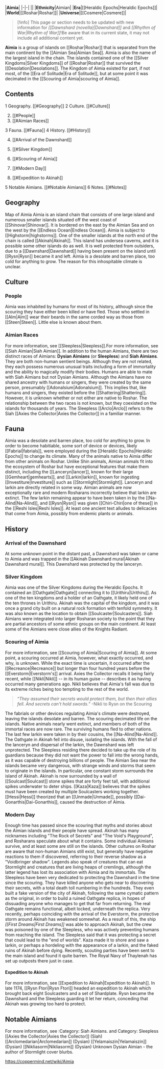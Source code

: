 |**Aimia**|
|-|-|
||
|**Ethnicity**|Aimian|
|**Era**|[[Heraldic Epochs\|Heraldic Epochs]]|
|**World**|[[Roshar\|Roshar]]|
|**Universe**|[[Cosmere\|Cosmere]]|

> [!info] This page or section needs to be updated with new information for *[[Dawnshard (novella)\|Dawnshard]]* and *[[Rhythm of War\|Rhythm of War]]*!Be aware that in its current state, it may not include all additional content yet.

**Aimia** is a group of islands on [[Roshar\|Roshar]] that is separated from the main continent by the [[Aimian Sea\|Aimian Sea]]. Aimia is also the name of the largest island in the chain. The islands contained one of the [[Silver Kingdoms\|Silver Kingdoms]] of [[Roshar\|Roshar]] that survived the [[Desolation\|Desolations]]. The Kingdom of Aimia existed for part, if not most, of the [[Era of Solitude\|Era of Solitude]], but at some point it was decimated in the [[Scouring of Aimia\|scouring of Aimia]].

## Contents

1 Geography. [[#Geography]] 
2 Culture. [[#Culture]] 

2. [[#People]] 
2. [[#Aimian Races]] 


3 Fauna. [[#Fauna]] 
4 History. [[#History]] 

4. [[#Arrival of the Dawnshard]] 
4. [[#Silver Kingdom]] 
4. [[#Scouring of Aimia]] 
4. [[#Modern Day]] 

4. [[#Expedition to Akinah]] 




5 Notable Aimians. [[#Notable Aimians]] 
6 Notes. [[#Notes]] 


## Geography
  Map of Aimia
Aimia is an island chain that consists of one large island and numerous smaller islands situated off the west coast of [[Shinovar\|Shinovar]]. It is bordered on the east by the Aimian Sea and on the west by the [[Endless Ocean\|Endless Ocean]]. Aimia is subject to [[Highstorm\|highstorms]].
One of the smaller islands at the north end of the chain is called [[Akinah\|Akinah]]. This island has undersea caverns, and it is possible some other islands do as well. It is well protected from outsiders, due to a [[Dawnshard\|Dawnshard]] having been present on the island until [[Rysn\|Rysn]] became it and left.
Aimia is a desolate and barren place, too cold for anything to grow. The reason for this inhospitable climate is unclear.

## Culture
### People
Aimia was inhabited by humans for most of its history, although since the scouring they have either been killed or have fled. Those who settled in [[Alm\|Alm]] wear their beards in the same corded way as those from [[Steen\|Steen]]. Little else is known about them.

### Aimian Races
For more information, see [[Sleepless\|Sleepless]].For more information, see [[Siah Aimian\|Siah Aimian]].
In addition to the human Aimians, there are two distinct races of Aimians: **Dysian Aimians** (or **Sleepless**) and **Siah Aimians**. They are both non-human sentient beings. Although they are not related, they each possess numerous unusual traits including a form of immortality and the ability to magically modify their bodies. Humans are able to mate with Siah Aimians but not Dysian Aimians. Although the Aimians have no shared ancestry with humans or singers, they were created by the same person, presumably [[Adonalsium\|Adonalsium]]. This implies that, like humans and singers, they existed before the [[Shattering\|Shattering]]. However, it is unknown whether or not either are native to Roshar.
The relationship between the two races is not known, but they coexisted on the islands for thousands of years. The Sleepless [[Arclo\|Arclo]] refers to the Siah [[Axies the Collector\|Axies the Collector]] in a familiar manner.

## Fauna
Aimia was a desolate and barren place, too cold for anything to grow. In order to become habitiable, some sort of device or devices, likely [[Fabrial\|fabrials]], were employed during the [[Heraldic Epochs\|Heraldic Epochs]] to change its climate.
Many of the animals native to Aimia differ from other animals on Roshar. Unlike Shin animals, Aimian animals fit into the ecosystem of Roshar but have exceptional features that make them distinct, including the [[Lanceryn\|lancer]], known for their large [[Gemheart\|gemhearts]], and [[Larkin\|larkin]], known for ingesting [[Investiture\|Investiture]] such as [[Stormlight\|Stormlight]]. Lanceryn and larkin are directly related in some way. Aimian animals are now exceptionally rare and modern Rosharans incorrectly believe that larkin are extinct. The few larkin remaining appear to have been taken in by the [[Na-Alind\|Na-Alind]], and [[Rysn\|Rysn]] was given [[Chiri-Chiri\|one of these]] in the [[Reshi Isles\|Reshi Isles]].
At least one ancient text alludes to delicacies that come from Aimia, possibly from endemic plants or animals.

## History
### Arrival of the Dawnshard
At some unknown point in the distant past, a Dawnshard was taken or came to Aimia and was trapped in the [[Akinah Dawnshard mural\|Akinah Dawnshard mural]]. This Dawnshard was protected by the lanceryn.

### Silver Kingdom
Aimia was one of the Silver Kingdoms during the Heraldic Epochs. It contained an [[Oathgate\|Oathgate]] connecting it to [[Urithiru\|Urithiru]]. As one of the ten kingdoms and a holder of an Oathgate, it likely held one of the ten thrones in Urithiru. Akinah was the capital of the kingdom, and it was once a grand city built on a natural rock formation with tenfold symmetry. It was also known as the location to obtain [[Soulcaster\|Soulcasters]]. Siah Aimians were integrated into larger Rosharan society to the point that they are partial ancestors of some ethnic groups on the main continent. At least some of the Aimians were close allies of the Knights Radiant.

### Scouring of Aimia
For more information, see [[Scouring of Aimia\|Scouring of Aimia]].
At some point, a scouring occurred at Aimia, however, what exactly occurred, and why, is unknown. While the exact time is uncertain, it occurred after the [[Recreance\|Recreance]] but longer than four hundred years before the [[Everstorm\|Everstorm's]] arrival. Axies the Collector recalls it being fairly recent, while [[Nikli\|Nikli]] -- in its human guise -- describes it as having occurred many generations ago. Nikli believes that Aimia's fall was due to its extreme riches being too tempting to the rest of the world.

>“*They assumed their secrets would protect them, but then their allies fell. And secrets can't hold swords.*”
\-Nikli to Rysn on the Scouring

The fabrials or other devices regulating Aimia's climate were destroyed, leaving the islands desolate and barren. The scouring decimated life on the islands. Native animals nearly went extinct, and members of both of the immortal races are now rare. The surviving humans fled to other nations. The last few larkin were taken in by their cousins, the [[Na-Alind\|Na-Alind]]. The Oathgate in Akinah fell into disuse, isolating the islands.
With the fall of the lanceryn and dispersal of the larkin, the Dawnshard was left unprotected. The Sleepless residing there decided to take up the role of its guardians because they did not want the power to fall into the wrong hands, as it was capable of destroying billions of people.
The Aimian Sea near the islands became very dangerous, with strange winds and storms that seem to originate in the islands. In particular, one constant storm surrounds the island of Akinah. Akinah is now surrounded by a wall of [[Soulcast\|Soulcast]] stone spikes that are forty feet tall, with additional spikes underwater to deter ships. [[Kaza\|Kaza]] believes that the spikes must have been created by multiple Soulcasters working together.
[[Hessi\|Hessi]] theorized that an [[Unmade\|Unmade]], possibly [[Dai-Gonarthis\|Dai-Gonarthis]], caused the destruction of Aimia.

### Modern Day
Enough time has passed since the scouring that myths and stories about the Aimian islands and their people have spread. Akinah has many nicknames including "The Rock of Secrets" and "The Void's Playground", and Rosharans speculate about what it contains. Some individual Aimians survive, and at least some are still on the islands. Other cultures on Roshar are aware that non-human Aimians still exist, but generally have negative reactions to them if discovered, referring to their reverse shadow as a "Voidbringer shadow". Legends also speak of creatures that can eat Stormlight and creatures that are living heaps of cremlings, although the latter legend has lost its association with Aimia and its immortals.
The Sleepless have been very dedicated to protecting the Dawnshard in the time since the scouring. They have killed anyone who gets near to discovering their secrets, with a total death toll numbering in the hundreds. They even built a fake version of the city of Akinah, following the same cymatic pattern as the original, in order to build a ruined Oathgate replica, in hopes of dissuading anyone who manages to get that far from returning. The real Oathgate remains functional, albeit locked, underneath the replica.
Very recently, perhaps coinciding with the arrival of the Everstorm, the protective storm around Akinah has weakened somewhat. As a result of this, the ship *[[First Dreams\|First Dreams]]* was able to approach Akinah, but the crew was poisoned by one of the Sleepless, who was actively preventing humans from reaching the island. The Sleepless said that it was protecting a secret that could lead to the "end of worlds". Kaza made it to shore and saw a larkin, or perhaps a hordeling with the appearance of a larkin, and the faked ruins of Akinah before dying.
Recently, scouting parties have been sent to the main island and found it quite barren. The Royal Navy of Thaylenah has set up outposts there just in case.

#### Expedition to Akinah
For more information, see [[Expedition to Akinah\|Expedition to Akinah]].
In late 1174, [[Rysn Ftori\|Rysn Ftori]] headed an expedition to Akinah which brought back eight Soulcasters and a set of Shardplate. Rysn became the Dawnshard and the Sleepless guarding it let her return, conceding that Akinah was growing too hard to protect. 

## Notable Aimians
For more information, see :Category: Siah Aimians. and Category: Sleepless
[[Axies the Collector\|Axies the Collector]] (Siah)
[[Arclomedarian\|Arclomedarian]] (Dysian)
[[Yelamaiszin\|Yelamaiszin]] (Dysian)
[[Nikliasorm\|Nikliasorm]] (Dysian)
Unknown Dysian Aimian - the author of Stormlight cover blurbs.


https://coppermind.net/wiki/Aimia